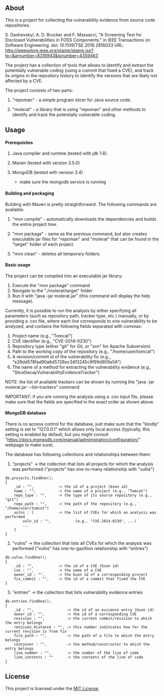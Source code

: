 ## About

This is a project for collecting the vulnerability evidence from source code repositories. 

S. Dashevskyi, A. D. Brucker and F. Massacci, "A Screening Test for Disclosed Vulnerabilities in FOSS Components," in
IEEE Transactions on Software Engineering.  doi: 10.1109/TSE.2018.2816033 URL:
http://ieeexplore.ieee.org/stamp/stamp.jsp?tp=&arnumber=8316943&isnumber=4359463

The project has a collection of tools that allows to identify and
extract the potentially vulnerable coding (using a commit that fixed a CVE), and
track its origins in the repository history to identify the versions that are
likely not affected by a CVE.

The project consists of two parts: 

1. "repoman" - a simple program slicer for Java source code.

2. "molerat" - a library that is using "repoman" and other methods to 
identify and track the potentially vulnerable coding.


## Usage

#### Prerequisites

1. Java compiler and runtime (tested with jdk 1.8).
	
2. Maven (tested with version 3.5.0)

3. MongoDB (tested with version 3.4)
	* make sure the mongodb service is running

#### Building and packaging

Building with Maven is pretty straightforward. The following commands are
available:

1. "mvn compile" - automatically downloads the dependencies and builds the
entire project tree.

2. "mvn package" - same as the previous command, but also creates executable jar
files for "repoman" and "molerat" that can be found in the "target" folder of
each project.

3. "mvn clean" - deletes all temporary folders.

#### Basic usage

The project can be compiled into an executable jar library:
1. Execute the "mvn package" command
2. Navigate to the "./molerat/target" folder
3. Run it with "java -jar molerat.jar" (this command will display the help message).

Currently, it is possible to run the analysis by either specifying all
parameters (such as repository path, tracker type, etc.) manually, or by
providing a .csv file, where each line corresponds to one vulnerability to be
analyzed, and contains the following fields separated with commas:

1. Project name  (e.g., "Tomcat")
2. CVE identifier (e.g., "CVE-2014-0230")
3. Repository type (either "git" for Git, or "svn" for Apache Subversion)
4. Path to the working copy of the repository (e.g., "/home/user/tomcat")
5. A revision/commit id of the vulnerability fix (e.g., "e28dd578fad90a6d5726ec34f3245c9f99d909a5A")
6. The name of a method for extracting the vulnerability evidence (e.g., "SliceDecayVulnerabilityEvidenceTracker")

NOTE: the list of available trackers can be shown by running the "java -jar
molerat.jar --list-trackers" command

IMPORTANT: if you are running the analysis using a .csv input file, please make
sure that the fields are specified in the exact order as shown above.


#### MongoDB database

There is no access control for the database, just make sure that the "bindIp"
setting is set to "127.0.0.1" which allows only local access (typically, this
setting is enabled by default, but you might consult
"https://docs.mongodb.com/manual/administration/configuration/" webpage to make
sure).

The database has following collections and relationships between them: 

1. "projects" -> the collection that lists all projects for which the analysis was performed ("projects" has one-to-many relationship with "vulns")

```
db.projects.findOne();
{ 
	_id : "",  			-> the id of a project (bson id)
	name : "",			-> the name of a project (e.g., "Tomcat")
	repo_type : "",		-> the type of its source repository (e.g., "git")
	repo_path : "",		-> the path of the repository (e.g., "/home/user/tomcat")
	vulns : [			-> the list of CVEs for which an analysis was performed 
		vuln_id : "",			(e.g,. "CVE-2014-0230", ...)
		...
	]
}
```

2. "vulns" -> the collection that lists all CVEs for which the analysis was performed ("vulns" has one-to-gazillion relationship with "entries")

```
db.vulns.findOne();
{	
	_id : "",			-> the id of a CVE (bson id)
	cve : "",			-> the name of a CVE
	owner_id : "",		-> the bson id of a corresponding project
	fix_commit : "",	-> the id of a commit that fixed the CVE
}
```

3. "entries" -> the collection that lists vulnerability evidence entries 

```
db.entries.findOne();
{
	_id : "",				-> the id of an evicence entry (bson id)
	owner_id : "",			-> the id of a corresponding CVE
	revision : "",			-> the current commit/revision to which the entry belongs
	revision_distance : "",	-> this number indincates how far the current revision is from fix
	file_path : "",			-> the path of a file to which the entry belongs
	container : "",			-> the method/constructor to which the entry belongs
	line_number : "",		-> the number of the line of code 
	line_contents : ""		-> the contents of the line of code 
}
```

## License

This project is licensed under the [MIT License](LICENSE).
